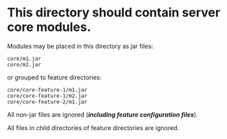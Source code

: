 # This directory should contain server core modules.

Modules may be placed in this directory as jar files:

```
core/m1.jar
core/m2.jar
```

or grouped to feature directories:

```
core/core-feature-1/m1.jar
core/core-feature-1/m2.jar
core/core-feature-2/m1.jar
```

All non-jar files are ignored (_**including feature configuration files**_).

All files in child directories of feature directories are ignored.
